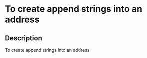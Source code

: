 # To create append strings into an address

## Description

To create append strings into an address
